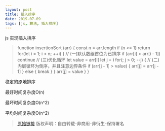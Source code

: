 ```yaml
---
layout: post
title: 插入排序
date: 2019-07-09
tags: [js, 算法, 插入排序]
---
```


js 实现插入排序

> function insertionSort (arr) {
>   const n = arr.length
>   if (n <= 1) return
>   for(let i = 1; i < n; ++i) { // (一)默认数组首位为已排序
>     if (arr[i] > arr[i - 1]) continue // (三)优化循环
>     let value = arr[i]
>     let j = i
>     for(; j > 0; --j) { // (二)内层循环为倒序，并且注意边界条件
>       if (arr[j - 1] > value) {
>         arr[j] = arr[j - 1]
>       } else {
>         break
>       }
>     }
>     arr[j] = value
>   }
> }

稳定的原地排序

最好时间复杂度O(n)

最坏时间复杂度O(n^2)

平均时间复杂度O(n^2)

> [原始链接]({{page.url}}) 版权声明：自由转载-非商用-非衍生-保持署名
